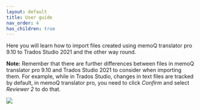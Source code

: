 ```yaml
---
layout: default
title: User guide
nav_order: 4
has_children: true
---
```


Here you will learn how to import files created using memoQ translator pro 9.10 to Trados Studio 2021 and the other way round.

**Note:** Remember that there are further differences between files in memoQ translator pro 9.10 and Trados Studio 2021 to consider when importing them. For example, while in Trados Studio, changes in text files are tracked by default, in memoQ translator pro, you need to click *Confirm* and select *Reviewer 2* to do that.

![](../../../assets/images/Picture55.png)